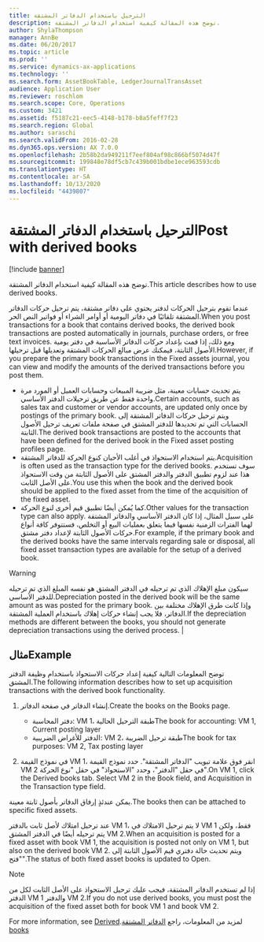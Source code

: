 ```yaml
---
title: الترحيل باستخدام الدفاتر المشتقة
description: توضح هذه المقالة كيفية استخدام الدفاتر المشتقة.
author: ShylaThompson
manager: AnnBe
ms.date: 06/20/2017
ms.topic: article
ms.prod: ''
ms.service: dynamics-ax-applications
ms.technology: ''
ms.search.form: AssetBookTable, LedgerJournalTransAsset
audience: Application User
ms.reviewer: roschlom
ms.search.scope: Core, Operations
ms.custom: 3421
ms.assetid: f5187c21-eec5-4148-b178-b8a5feff7f23
ms.search.region: Global
ms.author: saraschi
ms.search.validFrom: 2016-02-28
ms.dyn365.ops.version: AX 7.0.0
ms.openlocfilehash: 2b58b2da949211f7eef804af98c866bf5074d47f
ms.sourcegitcommit: 199848e78df5cb7c439b001bdbe1ece963593cdb
ms.translationtype: HT
ms.contentlocale: ar-SA
ms.lasthandoff: 10/13/2020
ms.locfileid: "4439807"
---
```

# <a name="post-with-derived-books"></a><span data-ttu-id="82522-103">الترحيل باستخدام الدفاتر المشتقة</span><span class="sxs-lookup"><span data-stu-id="82522-103">Post with derived books</span></span>

[!include [banner](../includes/banner.md)]

<span data-ttu-id="82522-104">توضح هذه المقالة كيفية استخدام الدفاتر المشتقة.</span><span class="sxs-lookup"><span data-stu-id="82522-104">This article describes how to use derived books.</span></span>

<span data-ttu-id="82522-105">عندما تقوم بترحيل الحركات لدفتر يحتوي على دفاتر مشتقة، يتم ترحيل حركات الدفاتر المشتقة تلقائيًا في دفاتر اليومية أو أوامر الشراء أو فواتير النص الحر.</span><span class="sxs-lookup"><span data-stu-id="82522-105">When you post transactions for a book that contains derived books, the derived book transactions are posted automatically in journals, purchase orders, or free text invoices.</span></span> <span data-ttu-id="82522-106">ومع ذلك، إذا قمت بإعداد حركات الدفاتر الأساسية في دفتر يومية الأصول الثابتة، فيمكنك عرض مبالغ الحركات المشتقة وتعديلها قبل ترحيلها.</span><span class="sxs-lookup"><span data-stu-id="82522-106">However, if you prepare the primary book transactions in the Fixed assets journal, you can view and modify the amounts of the derived transactions before you post them.</span></span>
-   <span data-ttu-id="82522-107">يتم تحديث حسابات معينة، مثل ضريبة المبيعات وحسابات العميل أو المورد مرة واحدة فقط عن طريق ترحيلات الدفتر الأساسي.</span><span class="sxs-lookup"><span data-stu-id="82522-107">Certain accounts, such as sales tax and customer or vendor accounts, are updated only once by postings of the primary book.</span></span> <span data-ttu-id="82522-108">ويتم ترحيل حركات الدفاتر المشتقة إلى الحسابات التي تم تحديدها للدفتر المشتق في صفحة ملفات تعريف ترحيل الأصول الثابتة.‬</span><span class="sxs-lookup"><span data-stu-id="82522-108">The derived book transactions are posted to the accounts that have been defined for the derived book in the Fixed asset posting profiles page.</span></span>
-   <span data-ttu-id="82522-109">يتم استخدام الاستحواذ في أغلب الأحيان كنوع الحركة للدفاتر المشتقة.</span><span class="sxs-lookup"><span data-stu-id="82522-109">Acquisition is often used as the transaction type for the derived books.</span></span> <span data-ttu-id="82522-110">سوف تستخدم هذا عند لزوم تطبيق الدفتر والدفتر المشتق على الأصول الثابتة من وقت الاستحواذ على الأصل الثابت.</span><span class="sxs-lookup"><span data-stu-id="82522-110">You use this when the book and the derived book should be applied to the fixed asset from the time of the acquisition of the fixed asset.</span></span>
-   <span data-ttu-id="82522-111">كما يُمكن أيضًا تطبيق قيم أخرى لنوع الحركة.</span><span class="sxs-lookup"><span data-stu-id="82522-111">Other values for the transaction type can also apply.</span></span> <span data-ttu-id="82522-112">على سبيل المثال، إذا كان الدفتر الأساسي والدفاتر المشتقة لهما الفترات الزمنية نفسها فيما يتعلق بعمليات البيع أو التخلص، فستتوفر كافة أنواع حركات الأصول الثابتة لإعداد دفتر مشتق.</span><span class="sxs-lookup"><span data-stu-id="82522-112">For example, if the primary book and the derived books have the same intervals regarding sale or disposal, all fixed asset transaction types are available for the setup of a derived book.</span></span>

> [!WARNING]
> <span data-ttu-id="82522-113">سيكون مبلغ الإهلاك الذي تم ترحيله في الدفتر المشتق هو نفسه المبلغ الذي تم ترحيله للدفتر الأساسي.</span><span class="sxs-lookup"><span data-stu-id="82522-113">Depreciation posted in the derived book will be the same amount as was posted for the primary book.</span></span> <span data-ttu-id="82522-114">وإذا كانت طرق الإهلاك مختلفة بين الدفاتر، فلا يجب إنشاء حركات إهلاك باستخدام العملية المشتقة.</span><span class="sxs-lookup"><span data-stu-id="82522-114">If the depreciation methods are different between the books, you should not generate depreciation transactions using the derived process.</span></span> |

## <a name="example"></a><span data-ttu-id="82522-115">مثال</span><span class="sxs-lookup"><span data-stu-id="82522-115">Example</span></span> 
<span data-ttu-id="82522-116">توضح المعلومات التالية كيفية إعداد حركات الاستحواذ باستخدام وظيفة الدفتر المشتق.</span><span class="sxs-lookup"><span data-stu-id="82522-116">The following information describes how to set up acquisition transactions with the derived book functionality.</span></span>

1.  <span data-ttu-id="82522-117">إنشاء الدفاتر في صفحة الدفاتر.</span><span class="sxs-lookup"><span data-stu-id="82522-117">Create the books on the Books page.</span></span>
    -   <span data-ttu-id="82522-118">دفتر المحاسبة: VM 1، طبقة الترحيل الحالية</span><span class="sxs-lookup"><span data-stu-id="82522-118">The book for accounting: VM 1, Current posting layer</span></span>
    -   <span data-ttu-id="82522-119">الدفتر للأغراض الضريبية‬: VM 2، طبقة ترحيل الضريبة</span><span class="sxs-lookup"><span data-stu-id="82522-119">The book for tax purposes: VM 2, Tax posting layer</span></span>

2.  <span data-ttu-id="82522-120">في نموذج القيمة VM 1، انقر فوق علامة تبويب "الدفاتر المشتقة". حدد نموذج القيمة VM 2 في حقل "الدفتر‬"، وحدد "الاستحواذ‬" في حقل "نوع الحركة".</span><span class="sxs-lookup"><span data-stu-id="82522-120">On VM 1, click the Derived books tab. Select VM 2 in the Book field, and Acquisition in the Transaction type field.</span></span>

<span data-ttu-id="82522-121">يمكن عندئذٍ إرفاق الدفاتر بأصول ثابتة معينة.</span><span class="sxs-lookup"><span data-stu-id="82522-121">The books then can be attached to specific fixed assets.</span></span> 

<span data-ttu-id="82522-122">عند ترحيل امتلاك لأصل ثابت بالدفتر VM 1، لا يتم ترحيل الامتلاك في VM 1 فقط، ولكن يتم ترحيله أيضًا في الدفتر المشتق VM 2.</span><span class="sxs-lookup"><span data-stu-id="82522-122">When an acquisition is posted for a fixed asset with book VM 1, the acquisition is posted not only on VM 1, but also on the derived book VM 2.</span></span> <span data-ttu-id="82522-123">ويتم تحديث حالة دفتري قيم الأصول الثابتة إلى "فتح".‬</span><span class="sxs-lookup"><span data-stu-id="82522-123">The status of both fixed asset books is updated to Open.</span></span>

> [!NOTE]                                                                                                         
> <span data-ttu-id="82522-124">إذا لم تستخدم الدفاتر المشتقة، فيجب عليك ترحيل الاستحواذ على الأصل الثابت لكل من الدفتر VM 1 والدفتر VM 2.</span><span class="sxs-lookup"><span data-stu-id="82522-124">If you do not use derived books, you must post the acquisition of the fixed asset both for book VM 1 and book VM 2.</span></span>

<span data-ttu-id="82522-125">لمزيد من المعلومات، راجع [‏‫الدفاتر المشتقة](derived-books.md).</span><span class="sxs-lookup"><span data-stu-id="82522-125">For more information, see [Derived books](derived-books.md)</span></span>




